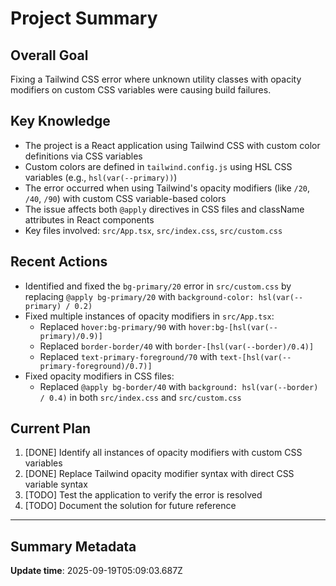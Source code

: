 # Project Summary

## Overall Goal
Fixing a Tailwind CSS error where unknown utility classes with opacity modifiers on custom CSS variables were causing build failures.

## Key Knowledge
- The project is a React application using Tailwind CSS with custom color definitions via CSS variables
- Custom colors are defined in `tailwind.config.js` using HSL CSS variables (e.g., `hsl(var(--primary))`)
- The error occurred when using Tailwind's opacity modifiers (like `/20`, `/40`, `/90`) with custom CSS variable-based colors
- The issue affects both `@apply` directives in CSS files and className attributes in React components
- Key files involved: `src/App.tsx`, `src/index.css`, `src/custom.css`

## Recent Actions
- Identified and fixed the `bg-primary/20` error in `src/custom.css` by replacing `@apply bg-primary/20` with `background-color: hsl(var(--primary) / 0.2)`
- Fixed multiple instances of opacity modifiers in `src/App.tsx`:
  - Replaced `hover:bg-primary/90` with `hover:bg-[hsl(var(--primary)/0.9)]`
  - Replaced `border-border/40` with `border-[hsl(var(--border)/0.4)]`
  - Replaced `text-primary-foreground/70` with `text-[hsl(var(--primary-foreground)/0.7)]`
- Fixed opacity modifiers in CSS files:
  - Replaced `@apply bg-border/40` with `background: hsl(var(--border) / 0.4)` in both `src/index.css` and `src/custom.css`

## Current Plan
1. [DONE] Identify all instances of opacity modifiers with custom CSS variables
2. [DONE] Replace Tailwind opacity modifier syntax with direct CSS variable syntax
3. [TODO] Test the application to verify the error is resolved
4. [TODO] Document the solution for future reference

---

## Summary Metadata
**Update time**: 2025-09-19T05:09:03.687Z 
